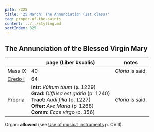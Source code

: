 ```yaml
---
path: /325
title: '25 March: The Annunciation (1st class)'
tag: proper-of-the-saints
content: ../../styling.md
sortIndex: 325
---
```


## The Annunciation of the Blessed Virgin Mary

|   | page (Liber Usualis)  | notes   |
|---|---|---|
| Mass IX | 40 | _Glória_ is said. |
| [Credo I](/pdf/credo-i.pdf) | 64 | |
| [Propria](/pdf/25-March-Annunciation.pdf)  | **Intr:** *Vúltum túum* (p. 1229)<br>**Grad:** *Diffúsa est grátia* (p. 1240)<br>**Tract:** *Audi fília* (p. 1227)<br>**Offer:** *Ave María* (p. 1268)<br>**Comm:** *Ecce vírgo* (p. 356) | _Glória_ is said. |

Organ: __allowed__ (see [Use of musical instruments](/use-of-musical-instruments) p. CVIII).
